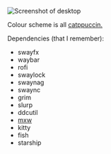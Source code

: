 ![Screenshot of desktop](screenshot.png)

Colour scheme is all [catppuccin.](https://github.com/catppuccin)

Dependencies (that I remember):
- swayfx
- waybar
- rofi
- swaylock
- swaynag
- swaync
- grim
- slurp
- ddcutil
- [mxw](https://github.com/dxbednarczyk/mxw)
- kitty
- fish
- starship
